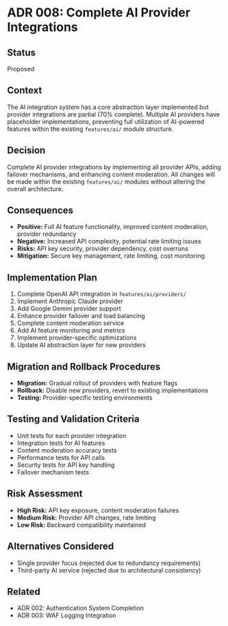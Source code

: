 # ADR 008: Complete AI Provider Integrations

## Status
Proposed

## Context
The AI integration system has a core abstraction layer implemented but provider integrations are partial (70% complete). Multiple AI providers have placeholder implementations, preventing full utilization of AI-powered features within the existing `features/ai/` module structure.

## Decision
Complete AI provider integrations by implementing all provider APIs, adding failover mechanisms, and enhancing content moderation. All changes will be made within the existing `features/ai/` modules without altering the overall architecture.

## Consequences
- **Positive:** Full AI feature functionality, improved content moderation, provider redundancy
- **Negative:** Increased API complexity, potential rate limiting issues
- **Risks:** API key security, provider dependency, cost overruns
- **Mitigation:** Secure key management, rate limiting, cost monitoring

## Implementation Plan
1. Complete OpenAI API integration in `features/ai/providers/`
2. Implement Anthropic Claude provider
3. Add Google Gemini provider support
4. Enhance provider failover and load balancing
5. Complete content moderation service
6. Add AI feature monitoring and metrics
7. Implement provider-specific optimizations
8. Update AI abstraction layer for new providers

## Migration and Rollback Procedures
- **Migration:** Gradual rollout of providers with feature flags
- **Rollback:** Disable new providers, revert to existing implementations
- **Testing:** Provider-specific testing environments

## Testing and Validation Criteria
- Unit tests for each provider integration
- Integration tests for AI features
- Content moderation accuracy tests
- Performance tests for API calls
- Security tests for API key handling
- Failover mechanism tests

## Risk Assessment
- **High Risk:** API key exposure, content moderation failures
- **Medium Risk:** Provider API changes, rate limiting
- **Low Risk:** Backward compatibility maintained

## Alternatives Considered
- Single provider focus (rejected due to redundancy requirements)
- Third-party AI service (rejected due to architectural consistency)

## Related
- ADR 002: Authentication System Completion
- ADR 003: WAF Logging Integration